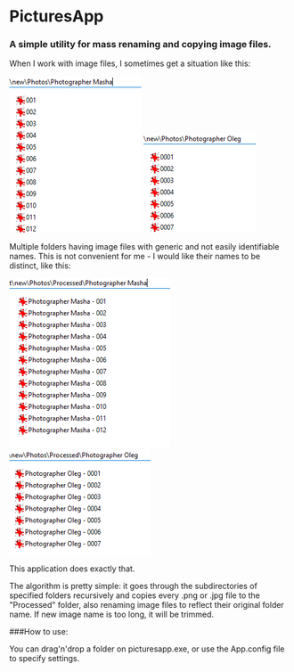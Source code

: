 # PicturesApp

### A simple utility for mass renaming and copying image files.

When I work with image files, I sometimes get a situation like this:

![BeforeMasha](readme-illustrations/picturesApp-before-Masha.png)
![BeforeOleg](readme-illustrations/picturesApp-before-Oleg.png)

Multiple folders having image files with generic and not easily identifiable names. This is not convenient for me - I would like their names to be distinct, like this:

![AfterMasha](readme-illustrations/picturesApp-after-Masha.png)
![AfterOleg](readme-illustrations/picturesApp-after-Oleg.png)

This application does exactly that.

The algorithm is pretty simple: it goes through the subdirectories of specified folders recursively and copies every .png or .jpg file to the "Processed" folder, also renaming image files to reflect their original folder name.
If new image name is too long, it will be trimmed.


###How to use:

You can drag'n'drop a folder on picturesapp.exe, or use the App.config file to specify settings.